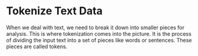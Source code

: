 # Tokenize Text Data
When we deal with text, we need to break it down into smaller pieces for analysis. This is
where tokenization comes into the picture. It is the process of dividing the input text into a
set of pieces like words or sentences. These pieces are called tokens.
